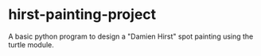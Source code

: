 # hirst-painting-project
A basic python program to design a "Damien Hirst" spot painting using the turtle module.
